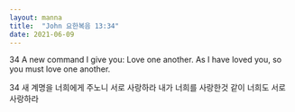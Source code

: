 ```yaml
---
layout: manna
title:  "John 요한복음 13:34"
date: 2021-06-09
---
```

34 A new command I give you: Love one another. As I have loved you, so you must love one another.

34 새 계명을 너희에게 주노니 서로 사랑하라 내가 너희를 사랑한것 같이 너희도 서로 사랑하라
